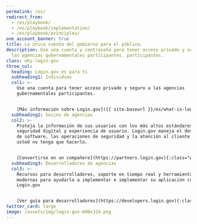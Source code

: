 ```yaml
---
permalink: /es/
redirect_from:
  - /es/playbook/
  - /es/playbook/implementation/
  - /es/playbook/principles/
one_account_banner: true
title: La única cuenta del gobierno para el público.
description: Use una cuenta y contraseña para tener acceso privado y seguro a
  las agencias gubernamentales participantes. participantes.
class: why-login-gov
three_col:
  heading: Login.gov es para ti
  subheading1: Individuos
  col1: >-
    Use una cuenta para tener acceso privado y seguro a las agencias
    gubernamentales participantes.


    [Más información sobre Login.gov]({{ site.baseurl }}/es/what-is-login/){:class="why-more-info"}
  subheading2: Socios de agencias
  col2: >-
    Proteja la información de sus usuarios con los más altos estándares de
    seguridad digital y experiencia de usuario. Login.gov maneja el desarrollo
    de software, las operaciones de seguridad y la atención al cliente para que
    usted no tenga que hacerlo.


    [Convertirse en un compañero](https://partners.login.gov){:class="why-more-info"}
  subheading3: Desarrolladores de agencias
  col3: >-
    Recursos para desarrolladores, soporte en tiempo real y herramientas
    modernas para ayudarlo a implementar e implementar su aplicación con
    Login.gov


    [Ver guía para desarrolladores](https://developers.login.gov){:class="why-more-info"}
twitter_card: large
image: /assets/img/login-gov-600x314.png
---
```

